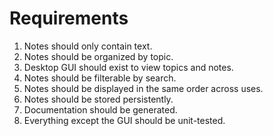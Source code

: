# Requirements

1. Notes should only contain text.
2. Notes should be organized by topic.
3. Desktop GUI should exist to view topics and notes.
4. Notes should be filterable by search.
5. Notes should be displayed in the same order across uses.
6. Notes should be stored persistently.
7. Documentation should be generated.
8. Everything except the GUI should be unit-tested.
